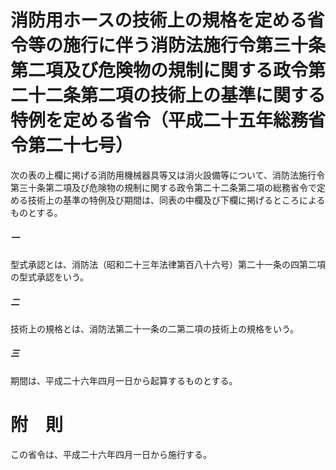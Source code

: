 # 消防用ホースの技術上の規格を定める省令等の施行に伴う消防法施行令第三十条第二項及び危険物の規制に関する政令第二十二条第二項の技術上の基準に関する特例を定める省令（平成二十五年総務省令第二十七号）
次の表の上欄に掲げる消防用機械器具等又は消火設備等について、消防法施行令第三十条第二項及び危険物の規制に関する政令第二十二条第二項の総務省令で定める技術上の基準の特例及び期間は、同表の中欄及び下欄に掲げるところによるものとする。
##### 一
型式承認とは、消防法（昭和二十三年法律第百八十六号）第二十一条の四第二項の型式承認をいう。
##### 二
技術上の規格とは、消防法第二十一条の二第二項の技術上の規格をいう。
##### 三
期間は、平成二十六年四月一日から起算するものとする。
# 附　則
この省令は、平成二十六年四月一日から施行する。
